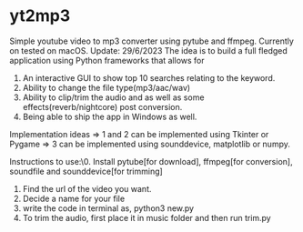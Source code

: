 # yt2mp3
Simple youtube video to mp3 converter using pytube and ffmpeg. Currently on tested on macOS.
Update: 29/6/2023
The idea is to build a full fledged application using Python frameworks that allows for
1) An interactive GUI to show top 10 searches relating to the keyword.
2) Ability to change the file type(mp3/aac/wav)
3) Ability to clip/trim the audio and as well as some effects(reverb/nightcore) post conversion.
4) Being able to ship the app in Windows as well.

Implementation ideas
=> 1 and 2 can be implemented using Tkinter or Pygame
=> 3 can be implemented using sounddevice, matplotlib or numpy.

Instructions to use:\0. Install pytube[for download], ffmpeg[for conversion], soundfile and sounddevice[for trimming]
1. Find the url of the video you want<youtubeurl>.
2. Decide a name for your file<name>
3. write the code in terminal as, python3 new.py <youtubeurl> <name>
4. To trim the audio, first place it in music folder and then run trim.py


